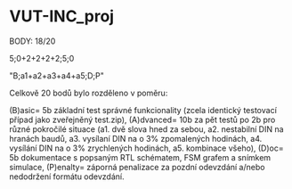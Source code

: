 # VUT-INC_proj

BODY: 18/20

5;0+2+2+2+2;5;0

"B;a1+a2+a3+a4+a5;D;P"

Celkově 20 bodů bylo rozděleno v poměru:

(B)asic= 5b základní test správné funkcionality (zcela identický testovací případ jako zveřejněný test.zip),
(A)dvanced= 10b za pět testů po 2b pro různé pokročilé situace (a1. dvě slova hned za sebou, a2. nestabilní DIN na hranách baudů, a3. vysílaní DIN na o 3% zpomalených hodinách, a4. vysílání DIN na o 3% zrychlených hodinách, a5. kombinace všeho),
(D)oc= 5b dokumentace s popsaným RTL schématem, FSM grafem a snímkem simulace,
(P)enalty= záporná penalizace za pozdní odevzdání a/nebo nedodržení formátu odevzdání.